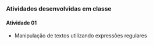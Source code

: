 ### Atividades desenvolvidas em classe

#### Atividade 01

- Manipulação de textos utilizando expressões regulares

